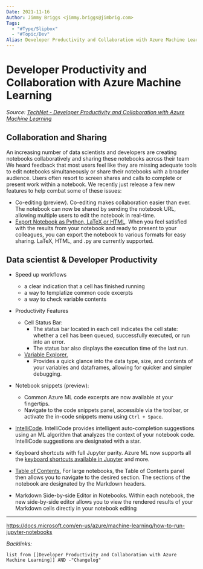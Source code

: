 ```yaml
---
Date: 2021-11-16
Author: Jimmy Briggs <jimmy.briggs@jimbrig.com>
Tags:
  - "#Type/Slipbox"
  - "#Topic/Dev"
Alias: Developer Productivity and Collaboration with Azure Machine Learning
---
```


# Developer Productivity and Collaboration with Azure Machine Learning

*Source: [TechNet - Developer Productivity and Collaboration with Azure Machine Learning](https://techcommunity.microsoft.com/t5/azure-ai/improving-collaboration-and-productivity-in-azure-machine/ba-p/2160906)*

## Collaboration and Sharing

An increasing number of data scientists and developers are creating notebooks collaboratively and sharing these notebooks across their team We heard feedback that most users feel like they are missing adequate tools to edit notebooks simultaneously or share their notebooks with a broader audience. Users often resort to screen shares and calls to complete or present work within a notebook. We recently just release a few new features to help combat some of these issues:

* Co-editing (preview). Co-editing makes collaboration easier than ever. The notebook can now be shared by sending the notebook URL, allowing multiple users to edit the notebook in real-time.
* [Export Notebook as Python, LaTeX or HTML](https://docs.microsoft.com/en-us/azure/machine-learning/how-to-run-jupyter-notebooks#export-a-notebook). When you feel satisfied with the results from your notebook and ready to present to your colleagues, you can export the notebook to various formats for easy sharing. LaTeX, HTML, and .py are currently supported.

## Data scientist & Developer Productivity

* Speed up workflows
  
  * a clear indication that a cell has finished running
  * a way to templatize common code excerpts
  * a way to check variable contents
* Productivity Features
  
  * Cell Status Bar: 
    * The status bar located in each cell indicates the cell state: whether a cell has been queued, successfully executed, or run into an error.
    * The status bar also displays the execution time of the last run.
  * [Variable Explorer.](https://docs.microsoft.com/en-us/azure/machine-learning/how-to-run-jupyter-notebooks#explore-variables-in-the-notebook)
    * Provides a quick glance into the data type, size, and contents of your variables and dataframes, allowing for quicker and simpler debugging.
* Notebook snippets (preview):
  
  * Common Azure ML code excerpts are now available at your fingertips. 
  * Navigate to the code snippets panel, accessible via the toolbar, or activate the in-code snippets menu using `Ctrl + Space`.
* [IntelliCode](https://docs.microsoft.com/en-us/visualstudio/intellicode/overview). IntelliCode provides intelligent auto-completion suggestions using an ML algorithm that analyzes the context of your notebook code. IntelliCode suggestions are designated with a star.

* Keyboard shortcuts with full Jupyter parity. Azure ML now supports all the [keyboard shortcuts available in Jupyter](https://docs.microsoft.com/en-us/azure/machine-learning/how-to-run-jupyter-notebooks#useful-keyboard-shortcuts) and more.

* [Table of Contents.](https://docs.microsoft.com/en-us/azure/machine-learning/how-to-run-jupyter-notebooks#navigate-with-a-toc) For large notebooks, the Table of Contents panel then allows you to navigate to the desired section. The sections of the notebook are designated by the Markdown headers.

* Markdown Side-by-side Editor in Notebooks. Within each notebook, the new side-by-side editor allows you to view the rendered results of your Markdown cells directly in your notebook editing

---

https://docs.microsoft.com/en-us/azure/machine-learning/how-to-run-jupyter-notebooks

*Backlinks:*

````dataview
list from [[Developer Productivity and Collaboration with Azure Machine Learning]] AND -"Changelog"
````
